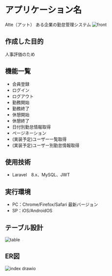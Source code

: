 # アプリケーション名
Atte（アット）
ある企業の勤怠管理システム
![front](https://user-images.githubusercontent.com/108909962/185006315-8978d3a9-6fb1-48bd-b095-7fb200fe2732.png)

## 作成した目的
人事評価のため

## 機能一覧
- 会員登録
- ログイン
- ログアウト
- 勤務開始
- 勤務終了
- 休憩開始
- 休憩終了
- 日付別勤怠情報取得
- ページネーション
- (実装予定)ユーザー一覧取得
- (実装予定)ユーザー別勤怠情報取得

## 使用技術
- Laravel　8.x、MySQL、JWT

## 実行環境
- PC：Chrome/Firefox/Safari 最新バージョン
- SP：iOS/AndroidOS

## テーブル設計
![table](https://user-images.githubusercontent.com/108909962/185005814-df48e2aa-6239-4fce-aa91-ca09e1e1793f.png)

## ER図
![index drawio](https://user-images.githubusercontent.com/108909962/185008012-eb9f4043-cb44-4205-9434-0e8f47215fbc.png)

